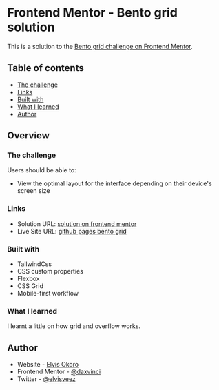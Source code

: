 # Frontend Mentor - Bento grid solution

This is a solution to the [Bento grid challenge on Frontend Mentor](https://www.frontendmentor.io/challenges/bento-grid-RMydElrlOj).

## Table of contents

- [The challenge](#the-challenge)
- [Links](#links)
- [Built with](#built-with)
- [What I learned](#what-i-learned)
- [Author](#author)



## Overview

### The challenge

Users should be able to:

- View the optimal layout for the interface depending on their device's screen size



### Links

- Solution URL: [solution on frontend mentor](https://your-solution-url.com)
- Live Site URL: [github pages bento grid](https://daxvinci.github.io/bento-grid-challenge)

### Built with

- TailwindCss
- CSS custom properties
- Flexbox
- CSS Grid
- Mobile-first workflow

### What I learned

I learnt a little on how grid and overflow works.

## Author

- Website - [Elvis Okoro](https://daxvinci.github.io/portfolio/)
- Frontend Mentor - [@daxvinci](https://www.frontendmentor.io/profile/daxvinci)
- Twitter - [@elvisveez](https://www.twitter.com/elvisveez)


